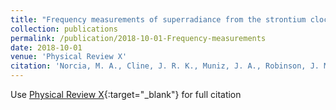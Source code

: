 ```yaml
---
title: "Frequency measurements of superradiance from the strontium clock transition"
collection: publications
permalink: /publication/2018-10-01-Frequency-measurements
date: 2018-10-01
venue: 'Physical Review X'
citation: 'Norcia, M. A., Cline, J. R. K., Muniz, J. A., Robinson, J. M., Hutson, R. B., Goban, A., Marti, G. E., Ye, J., Thompson, J. K., "Frequency measurements of superradiance from the strontium clock transition." Physical Review X, 2018.'
---
```

Use [Physical Review X](https://journals.aps.org/prx/abstract/10.1103/PhysRevX.8.021036){:target="_blank"} for full citation
